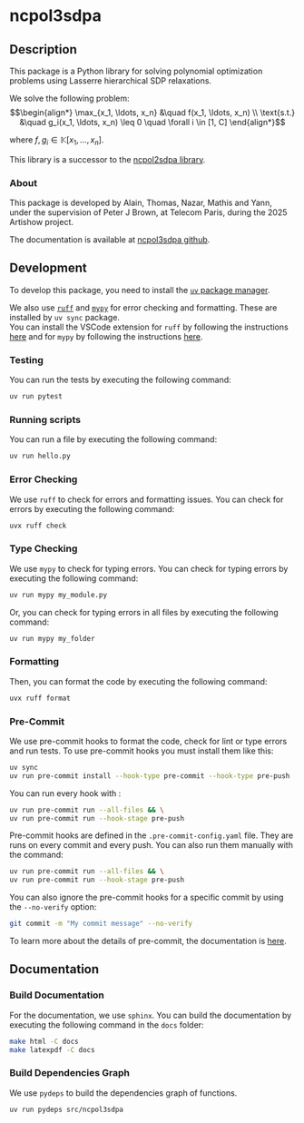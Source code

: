 # ncpol3sdpa

## Description

This package is a Python library for solving polynomial optimization problems using Lasserre hierarchical SDP relaxations.

We solve the following problem:  
$$\begin{align*}
\max_{x_1, \ldots, x_n} &\quad f(x_1, \ldots, x_n) \\
\text{s.t.} &\quad g_i(x_1, \ldots, x_n) \leq 0 \quad \forall i \in [1, C]
\end{align*}$$

where $f,g_i \in \mathbb K [x_1,\ldots,x_n]$.

This library is a successor to the [ncpol2sdpa library](https://ncpol2sdpa.readthedocs.io/en/stable/index.html).

### About

This package is developed by Alain, Thomas, Nazar, Mathis and Yann, under the supervision of Peter J Brown, at Telecom Paris, during the 2025 Artishow project.

The documentation is available at [ncpol3sdpa github](https://yruellan.github.io/ncpol3sdpa).

## Development

To develop this package, you need to install the [`uv` package manager](https://docs.astral.sh/uv/). 

We also use [`ruff`](https://docs.astral.sh/ruff/) and [`mypy`](https://mypy.readthedocs.io/en/stable/#) for error checking and formatting. These are installed by `uv sync` package.  
You can install the VSCode extension for `ruff` by following the instructions [here](https://marketplace.visualstudio.com/items?itemName=charliermarsh.ruff) and for `mypy` by following the instructions [here](https://marketplace.visualstudio.com/items?itemName=matangover.mypy).

### Testing

You can run the tests by executing the following command:

```bash
uv run pytest
```

### Running scripts

You can run a file by executing the following command:

```bash
uv run hello.py
```

### Error Checking

We use `ruff` to check for errors and formatting issues. You can check for errors by executing the following command:

```bash
uvx ruff check
```

### Type Checking

We use `mypy` to check for typing errors. You can check for typing errors by executing the following command:

```bash
uv run mypy my_module.py
```
Or, you can check for typing errors in all files by executing the following command:

```bash
uv run mypy my_folder
```

### Formatting

Then, you can format the code by executing the following command:

```bash
uvx ruff format
```

### Pre-Commit

We use pre-commit hooks to format the code, check for lint or type errors and run tests. To use pre-commit hooks you must install them like this:

```bash
uv sync
uv run pre-commit install --hook-type pre-commit --hook-type pre-push
```

You can run every hook with :

```bash
uv run pre-commit run --all-files && \
uv run pre-commit run --hook-stage pre-push
```

Pre-commit hooks are defined in the `.pre-commit-config.yaml` file. They are runs on every commit and every push. You can also run them manually with the command:

```bash
uv run pre-commit run --all-files && \
uv run pre-commit run --hook-stage pre-push
```

You can also ignore the pre-commit hooks for a specific commit by using the `--no-verify` option:

```bash
git commit -m "My commit message" --no-verify
```

To learn more about the details of pre-commit, the documentation is [here](https://pre-commit.com/).


## Documentation

### Build Documentation

For the documentation, we use `sphinx`. You can build the documentation by executing the following command in the `docs` folder:

```bash
make html -C docs
make latexpdf -C docs
```

### Build Dependencies Graph

<!-- 
#### With `tach`

We use `tach` to build the dependencies graph of modules.

```bash
uv run tach mod
uv run tach sync
``` 


```bash
uv run tach show --web
```
```bash
uv run tach show -o docs/graphs/tach_graph.dot
uv run dot -Tpdf docs/graphs/tach_graph.dot -o docs/graphs/tach_graph.pdf
``` 

#### With `pydeps`
-->

We use `pydeps` to build the dependencies graph of functions.

```bash
uv run pydeps src/ncpol3sdpa
```
